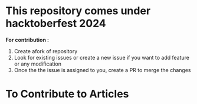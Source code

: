 # This repository comes under hacktoberfest 2024
<b>For contribution :</b>
<ol>
  <li>Create afork of repository</li>
  <li>Look for existing issues or create a new issue if you want to add feature or any modification</li>
  <li>Once the the issue is assigned to you, create a PR to merge the changes</li>
</ol>

# To Contribute to Articles

